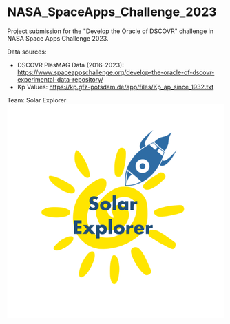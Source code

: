 # NASA_SpaceApps_Challenge_2023
Project submission for the "Develop the Oracle of DSCOVR" challenge in NASA Space Apps Challenge 2023.

Data sources:
- DSCOVR PlasMAG Data (2016-2023): https://www.spaceappschallenge.org/develop-the-oracle-of-dscovr-experimental-data-repository/
- Kp Values: https://kp.gfz-potsdam.de/app/files/Kp_ap_since_1932.txt

Team: Solar Explorer
![alt text](https://github.com/S-N-2019/NASA_SpaceApps_Challenge_2023/blob/main/SolarExplorerLogo.png?raw=true)
